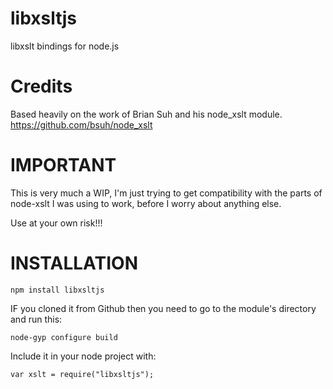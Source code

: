 libxsltjs
=========

libxslt bindings for node.js



Credits
=========

Based heavily on the work of Brian Suh and his node_xslt module.
https://github.com/bsuh/node_xslt



IMPORTANT
=========

This is very much a WIP, I'm just trying to get compatibility with the parts of node-xslt I was using to work, before I worry about anything else.

Use at your own risk!!!



INSTALLATION
=========

	npm install libxsltjs

IF you cloned it from Github then you need to go to the module's directory and run this:

	node-gyp configure build


Include it in your node project with:

	var xslt = require("libxsltjs");
